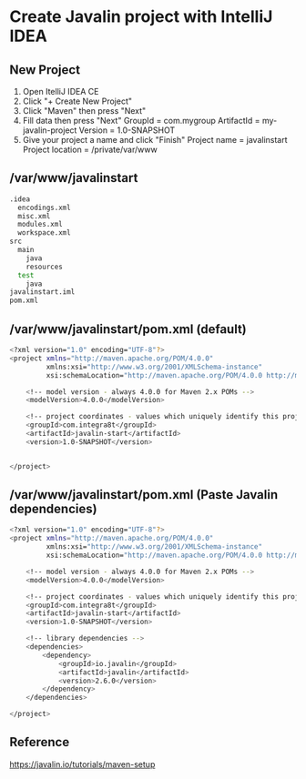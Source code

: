 # Create Javalin project with IntelliJ IDEA

## New Project
1. Open ItelliJ IDEA CE
2. Click "+ Create New Project"
3. Click "Maven" then press "Next"
4. Fill data then press "Next"
  GroupId = com.mygroup
  ArtifactId = my-javalin-project
  Version = 1.0-SNAPSHOT
5. Give your project a name and click "Finish"
  Project name = javalinstart
  Project location = /private/var/www

## /var/www/javalinstart
```bash
.idea
  encodings.xml
  misc.xml
  modules.xml
  workspace.xml
src
  main
    java
    resources
  test
    java
javalinstart.iml
pom.xml
```

## /var/www/javalinstart/pom.xml (default)
```bash
<?xml version="1.0" encoding="UTF-8"?>
<project xmlns="http://maven.apache.org/POM/4.0.0"
         xmlns:xsi="http://www.w3.org/2001/XMLSchema-instance"
         xsi:schemaLocation="http://maven.apache.org/POM/4.0.0 http://maven.apache.org/xsd/maven-4.0.0.xsd">

    <!-- model version - always 4.0.0 for Maven 2.x POMs -->
    <modelVersion>4.0.0</modelVersion>

    <!-- project coordinates - values which uniquely identify this project -->
    <groupId>com.integra8t</groupId>
    <artifactId>javalin-start</artifactId>
    <version>1.0-SNAPSHOT</version>


</project>
```

## /var/www/javalinstart/pom.xml (Paste Javalin dependencies)
```bash
<?xml version="1.0" encoding="UTF-8"?>
<project xmlns="http://maven.apache.org/POM/4.0.0"
         xmlns:xsi="http://www.w3.org/2001/XMLSchema-instance"
         xsi:schemaLocation="http://maven.apache.org/POM/4.0.0 http://maven.apache.org/xsd/maven-4.0.0.xsd">

    <!-- model version - always 4.0.0 for Maven 2.x POMs -->
    <modelVersion>4.0.0</modelVersion>

    <!-- project coordinates - values which uniquely identify this project -->
    <groupId>com.integra8t</groupId>
    <artifactId>javalin-start</artifactId>
    <version>1.0-SNAPSHOT</version>

    <!-- library dependencies -->
    <dependencies>
        <dependency>
            <groupId>io.javalin</groupId>
            <artifactId>javalin</artifactId>
            <version>2.6.0</version>
        </dependency>
    </dependencies>

</project>
```

## Reference
https://javalin.io/tutorials/maven-setup